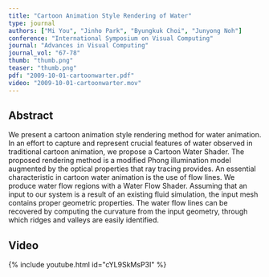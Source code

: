 ```yaml
---
title: "Cartoon Animation Style Rendering of Water"
type: journal
authors: ["Mi You", "Jinho Park", "Byungkuk Choi", "Junyong Noh"]
conference: "International Symposium on Visual Computing"
journal: "Advances in Visual Computing"
journal_vol: "67-78"
thumb: "thumb.png"
teaser: "thumb.png"
pdf: "2009-10-01-cartoonwarter.pdf"
video: "2009-10-01-cartoonwarter.mov"
---
```


## Abstract

We present a cartoon animation style rendering method for water animation. In an effort to capture and represent crucial features of water observed in traditional cartoon animation, we propose a Cartoon Water Shader. The proposed rendering method is a modified Phong illumination model augmented by the optical properties that ray tracing provides. An essential characteristic in cartoon water animation is the use of flow lines. We produce water flow regions with a Water Flow Shader. Assuming that an input to our system is a result of an existing fluid simulation, the input mesh contains proper geometric properties. The water flow lines can be recovered by computing the curvature from the input geometry, through which ridges and valleys are easily identified.

## Video
{% include youtube.html id="cYL9SkMsP3I" %}
